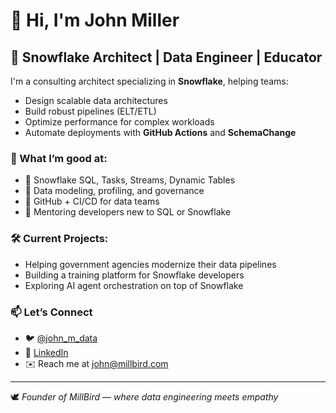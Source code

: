 # 👋 Hi, I'm John Miller

## 🚀 Snowflake Architect | Data Engineer | Educator

I'm a consulting architect specializing in **Snowflake**, helping teams:
- Design scalable data architectures
- Build robust pipelines (ELT/ETL)
- Optimize performance for complex workloads
- Automate deployments with **GitHub Actions** and **SchemaChange**

### 🧠 What I’m good at:
- 🔹 Snowflake SQL, Tasks, Streams, Dynamic Tables
- 🔹 Data modeling, profiling, and governance
- 🔹 GitHub + CI/CD for data teams
- 🔹 Mentoring developers new to SQL or Snowflake

### 🛠 Current Projects:
- Helping government agencies modernize their data pipelines
- Building a training platform for Snowflake developers
- Exploring AI agent orchestration on top of Snowflake

### 📫 Let’s Connect
- 🐦 [@john_m_data](https://twitter.com/john_m_data)
- 💼 [LinkedIn](https://www.linkedin.com/in/johnmillerdata)
- ✉️ Reach me at john@millbird.com

---

🕊️ *Founder of MillBird — where data engineering meets empathy*
